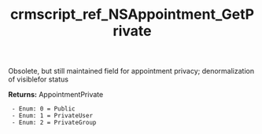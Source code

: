 ﻿---
title: crmscript_ref_NSAppointment_GetPrivate
description: AppointmentPrivate NSAppointment.GetPrivate()
intellisense: NSAppointment.GetPrivate
keywords: NSAppointment, GetPrivate
so.topic: reference
---

Obsolete, but still maintained field for appointment privacy; denormalization of visiblefor status

**Returns:** AppointmentPrivate

     - Enum: 0 = Public 
     - Enum: 1 = PrivateUser 
     - Enum: 2 = PrivateGroup 

